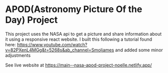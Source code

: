 # APOD(Astronomy Picture Of the Day) Project
This project uses the NASA api to get a picture and share information about it using a responsive react website. I built this following a tutorial found here: https://www.youtube.com/watch?v=82PXenL4MGg&t=5268s&ab_channel=Smoljames and added some minor adjustments

See live website at https://main--nasa-apod-project-noelle.netlify.app/
